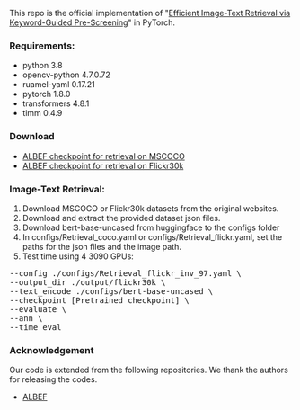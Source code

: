 This repo is the official implementation of "[Efficient Image-Text Retrieval via Keyword-Guided Pre-Screening](https://arxiv.org/abs/2303.07740)" in PyTorch.

### Requirements:
* python 3.8
* opencv-python 4.7.0.72
* ruamel-yaml 0.17.21 
* pytorch 1.8.0
* transformers 4.8.1
* timm 0.4.9

### Download

* <a href="https://storage.googleapis.com/sfr-pcl-data-research/ALBEF/mscoco.pth"> ALBEF checkpoint for retrieval on MSCOCO </a>
* <a href="https://storage.googleapis.com/sfr-pcl-data-research/ALBEF/flickr30k.pth"> ALBEF checkpoint for retrieval on Flickr30k </a>

### Image-Text Retrieval:

1. Download MSCOCO or Flickr30k datasets from the original websites.
2. Download and extract the provided dataset json files.
3. Download bert-base-uncased from huggingface to the configs folder
3. In configs/Retrieval_coco.yaml or configs/Retrieval_flickr.yaml, set the paths for the json files and the image path.
4. Test time using 4 3090 GPUs:
<pre>--config ./configs/Retrieval_flickr_inv_97.yaml \
--output_dir ./output/flickr30k \
--text_encode ./configs/bert-base-uncased \
--checkpoint [Pretrained checkpoint] \
--evaluate \
--ann \
--time_eval</pre> 

### Acknowledgement

Our code is extended from the following repositories. We thank the authors for releasing the codes.

* [ALBEF](https://github.com/salesforce/ALBEF)
